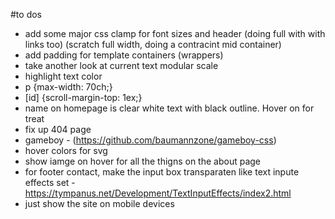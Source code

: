 #to dos

- add some major css clamp for font sizes and header (doing full with with links too) (scratch full width, doing a contracint mid container)
- add padding for template containers (wrappers)
- take another look at current text modular scale
- highlight text color
- p {max-width: 70ch;}
- [id] {scroll-margin-top: 1ex;}
- name on homepage is clear white text with black outline. Hover on for treat
- fix up 404 page
- gameboy - (https://github.com/baumannzone/gameboy-css)
- hover colors for svg
- show iamge on hover for all the thigns on the about page
- for footer contact, make the input box transparaten like text inpute effects set - https://tympanus.net/Development/TextInputEffects/index2.html
- just show the site on mobile devices
